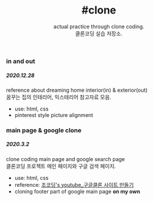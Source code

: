 <html>
  <head>
  </head>
  <body>
    <header>
      <h1>#clone</h1>
      actual practice through clone coding.<br>
      클론코딩 실습 저장소.
    </header>
    <main>
      <p>
        <h3>in and out</h3>
          <h5>2020.12.28</h5>
            reference about dreaming home interior(in) & exterior(out)<br>
            꿈꾸는 집의 인테리어, 익스테리어 참고자료 모음.
            <ul>
              <li>use: html, css</li>
              <li>pinterest style picture alignment</li>
            </ul>
      </p>
      <p>
        <h3>main page & google clone</h3>
          <h5>2020.3.2</h5>
            clone coding main page and google search page<br>
            클론코딩 프로젝트 메인 페이지와 구글 검색 페이지.
            <ul>
              <li>use: html, css</li>
              <li>reference: <a href="https://youtu.be/_YrXKxY8PTY">조코딩's youtube_구글클론 사이트 만들기</a>
              <li>cloning footer part of google main page <strong>on my own</strong></li>
            </ul>
      </p>
    </main> 
  </body>
</html>
